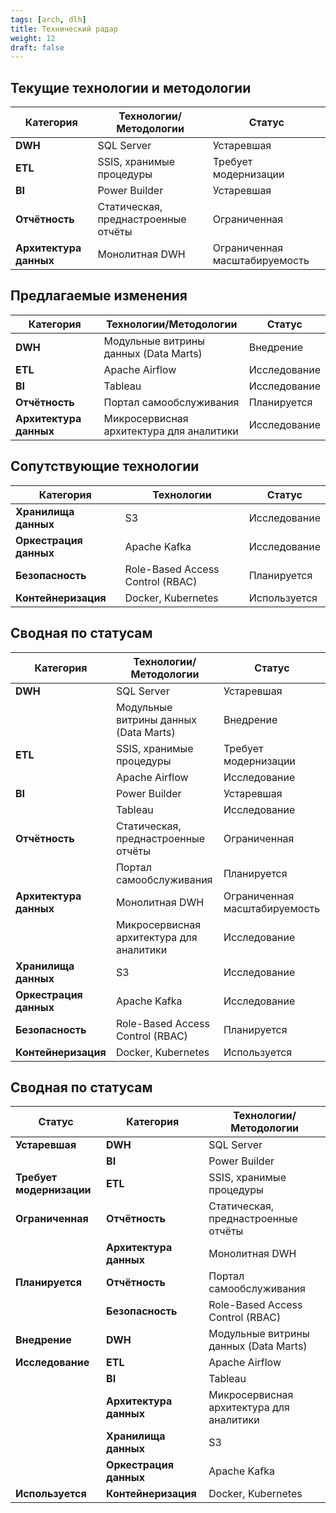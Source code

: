 ```yaml
---
tags: [arch, dlh]
title: Технический радар
weight: 12
draft: false
---
```


## **Текущие технологии и методологии**
| Категория              | Технологии/Методологии              | Статус                        |
|------------------------|-------------------------------------|-------------------------------|
| **DWH**                | SQL Server                          | Устаревшая                    |
| **ETL**                | SSIS, хранимые процедуры            | Требует модернизации          |
| **BI**                 | Power Builder                       | Устаревшая                    |
| **Отчётность**         | Статическая, преднастроенные отчёты | Ограниченная                  |
| **Архитектура данных** | Монолитная DWH                      | Ограниченная масштабируемость |

## **Предлагаемые изменения**
| Категория              | Технологии/Методологии                   | Статус       |
|------------------------|------------------------------------------|--------------|
| **DWH**                | Модульные витрины данных (Data Marts)    | Внедрение    |
| **ETL**                | Apache Airflow                           | Исследование |
| **BI**                 | Tableau                                  | Исследование |
| **Отчётность**         | Портал самообслуживания                  | Планируется  |
| **Архитектура данных** | Микросервисная архитектура для аналитики | Исследование |

## **Сопутствующие технологии**
| Категория              | Технологии                       | Статус       |
|------------------------|----------------------------------|--------------|
| **Хранилища данных**   | S3                               | Исследование |
| **Оркестрация данных** | Apache Kafka                     | Исследование |
| **Безопасность**       | Role-Based Access Control (RBAC) | Планируется  |
| **Контейнеризация**    | Docker, Kubernetes               | Используется |

## **Сводная по статусам**
| Категория              | Технологии/Методологии                   | Статус                        |
|------------------------|------------------------------------------|-------------------------------|
| **DWH**                | SQL Server                               | Устаревшая                    |
|                        | Модульные витрины данных (Data Marts)    | Внедрение                     |
| **ETL**                | SSIS, хранимые процедуры                 | Требует модернизации          |
|                        | Apache Airflow                           | Исследование                  |
| **BI**                 | Power Builder                            | Устаревшая                    |
|                        | Tableau                                  | Исследование                  |
| **Отчётность**         | Статическая, преднастроенные отчёты      | Ограниченная                  |
|                        | Портал самообслуживания                  | Планируется                   |
| **Архитектура данных** | Монолитная DWH                           | Ограниченная масштабируемость |
|                        | Микросервисная архитектура для аналитики | Исследование                  |
| **Хранилища данных**   | S3                                       | Исследование                  |
| **Оркестрация данных** | Apache Kafka                             | Исследование                  |
| **Безопасность**       | Role-Based Access Control (RBAC)         | Планируется                   |
| **Контейнеризация**    | Docker, Kubernetes                       | Используется                  |

## **Сводная по статусам**
| **Статус**               | **Категория**          | **Технологии/Методологии**               |
|--------------------------|------------------------|------------------------------------------|
| **Устаревшая**           | **DWH**                | SQL Server                               |
|                          | **BI**                 | Power Builder                            |
| **Требует модернизации** | **ETL**                | SSIS, хранимые процедуры                 |
| **Ограниченная**         | **Отчётность**         | Статическая, преднастроенные отчёты      |
|                          | **Архитектура данных** | Монолитная DWH                           |
| **Планируется**          | **Отчётность**         | Портал самообслуживания                  |
|                          | **Безопасность**       | Role-Based Access Control (RBAC)         |
| **Внедрение**            | **DWH**                | Модульные витрины данных (Data Marts)    |
| **Исследование**         | **ETL**                | Apache Airflow                           |
|                          | **BI**                 | Tableau                                  |
|                          | **Архитектура данных** | Микросервисная архитектура для аналитики |
|                          | **Хранилища данных**   | S3                                       |
|                          | **Оркестрация данных** | Apache Kafka                             |
| **Используется**         | **Контейнеризация**    | Docker, Kubernetes                       |




